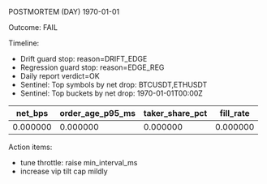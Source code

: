 POSTMORTEM (DAY) 1970-01-01

Outcome: FAIL

Timeline:
- Drift guard stop: reason=DRIFT_EDGE
- Regression guard stop: reason=EDGE_REG
- Daily report verdict=OK
- Sentinel: Top symbols by net drop: BTCUSDT,ETHUSDT
- Sentinel: Top buckets by net drop: 1970-01-01T00:00Z

| net_bps | order_age_p95_ms | taker_share_pct | fill_rate |
|---------|-------------------|-----------------|-----------|
| 0.000000 | 0.000000 | 0.000000 | 0.000000 |

Action items:
- tune throttle: raise min_interval_ms
- increase vip tilt cap mildly

